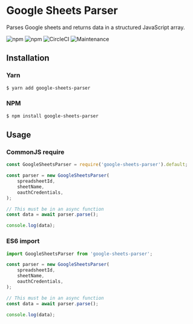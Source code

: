 # Google Sheets Parser

Parses Google sheets and returns data in a structured JavaScript array.

![npm](https://img.shields.io/npm/v/google-sheets-parser?style=for-the-badge) ![npm](https://img.shields.io/npm/dt/google-sheets-parser?style=for-the-badge) ![CircleCI](https://img.shields.io/circleci/build/github/SemperFortis/Google-Sheets-Parser?style=for-the-badge&token=7aa7515fbba4aabda1e612cef07537e667951d7f) ![Maintenance](https://img.shields.io/maintenance/yes/2021?style=for-the-badge)

## Installation

### Yarn

```bash
$ yarn add google-sheets-parser
```

### NPM

```bash
$ npm install google-sheets-parser
```

## Usage

### CommonJS require

```javascript
const GoogleSheetsParser = require('google-sheets-parser').default;

const parser = new GoogleSheetsParser(
    spreadsheetId,
    sheetName,
    oauthCredentials,
);

// This must be in an async function
const data = await parser.parse();

console.log(data);
```

### ES6 import

```javascript
import GoogleSheetsParser from 'google-sheets-parser';

const parser = new GoogleSheetsParser(
    spreadsheetId,
    sheetName,
    oauthCredentials,
);

// This must be in an async function
const data = await parser.parse();

console.log(data);
```

